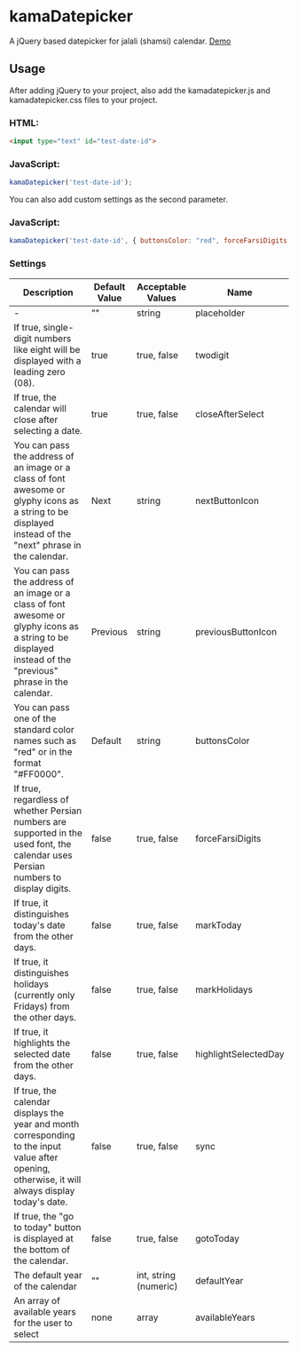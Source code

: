 # kamaDatepicker
A jQuery based datepicker for jalali (shamsi) calendar. <a href="http://www.jqueryscript.net/demo/Persian-Jalali-Calendar-Data-Picker-Plugin-With-jQuery-kamaDatepicker/" target="_blank">Demo</a>

## Usage

After adding jQuery to your project, also add the kamadatepicker.js and kamadatepicker.css files to your project.

### HTML:
```html 
<input type="text" id="test-date-id">
```

### JavaScript:
```js 
kamaDatepicker('test-date-id');
```


You can also add custom settings as the second parameter.

### JavaScript:
```js 
kamaDatepicker('test-date-id', { buttonsColor: "red", forceFarsiDigits: true });
```



### Settings

| Description | Default Value | Acceptable Values | Name |
| --- | --- | --- | --- |
| - | "" | string | placeholder |
| If true, single-digit numbers like eight will be displayed with a leading zero (08). | true | true, false | twodigit |
| If true, the calendar will close after selecting a date. | true | true, false | closeAfterSelect |
| You can pass the address of an image or a class of font awesome or glyphy icons as a string to be displayed instead of the "next" phrase in the calendar. | Next | string | nextButtonIcon |
| You can pass the address of an image or a class of font awesome or glyphy icons as a string to be displayed instead of the "previous" phrase in the calendar. | Previous | string | previousButtonIcon |
| You can pass one of the standard color names such as "red" or in the format "#FF0000". | Default | string | buttonsColor |
| If true, regardless of whether Persian numbers are supported in the used font, the calendar uses Persian numbers to display digits. | false | true, false | forceFarsiDigits |
| If true, it distinguishes today's date from the other days. | false | true, false | markToday |
| If true, it distinguishes holidays (currently only Fridays) from the other days. | false | true, false | markHolidays |
| If true, it highlights the selected date from the other days. | false | true, false | highlightSelectedDay |
| If true, the calendar displays the year and month corresponding to the input value after opening, otherwise, it will always display today's date. | false | true, false | sync |
| If true, the "go to today" button is displayed at the bottom of the calendar. | false | true, false | gotoToday |
| The default year of the calendar | "" | int, string (numeric) | defaultYear |
| An array of available years for the user to select | none | array | availableYears |

